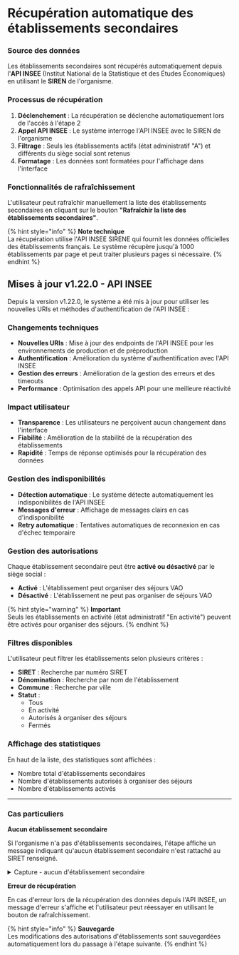# Récupération automatique des établissements secondaires

### Source des données

Les établissements secondaires sont récupérés automatiquement depuis l'**API INSEE** (Institut National de la Statistique et des Études Économiques) en utilisant le **SIREN** de l'organisme.

### Processus de récupération

1. **Déclenchement** : La récupération se déclenche automatiquement lors de l'accès à l'étape 2
2. **Appel API INSEE** : Le système interroge l'API INSEE avec le SIREN de l'organisme
3. **Filtrage** : Seuls les établissements actifs (état administratif "A") et différents du siège social sont retenus
4. **Formatage** : Les données sont formatées pour l'affichage dans l'interface

### Fonctionnalités de rafraîchissement

L'utilisateur peut rafraîchir manuellement la liste des établissements secondaires en cliquant sur le bouton **"Rafraîchir la liste des établissements secondaires"**.

{% hint style="info" %}
**Note technique**\
La récupération utilise l'API INSEE SIRENE qui fournit les données officielles des établissements français. Le système récupère jusqu'à 1000 établissements par page et peut traiter plusieurs pages si nécessaire.
{% endhint %}

## Mises à jour v1.22.0 - API INSEE

Depuis la version v1.22.0, le système a été mis à jour pour utiliser les nouvelles URIs et méthodes d'authentification de l'API INSEE :

### Changements techniques
- **Nouvelles URIs** : Mise à jour des endpoints de l'API INSEE pour les environnements de production et de préproduction
- **Authentification** : Amélioration du système d'authentification avec l'API INSEE
- **Gestion des erreurs** : Amélioration de la gestion des erreurs et des timeouts
- **Performance** : Optimisation des appels API pour une meilleure réactivité

### Impact utilisateur
- **Transparence** : Les utilisateurs ne perçoivent aucun changement dans l'interface
- **Fiabilité** : Amélioration de la stabilité de la récupération des établissements
- **Rapidité** : Temps de réponse optimisés pour la récupération des données

### Gestion des indisponibilités
- **Détection automatique** : Le système détecte automatiquement les indisponibilités de l'API INSEE
- **Messages d'erreur** : Affichage de messages clairs en cas d'indisponibilité
- **Retry automatique** : Tentatives automatiques de reconnexion en cas d'échec temporaire

### Gestion des autorisations

Chaque établissement secondaire peut être **activé ou désactivé** par le siège social :

* **Activé** : L'établissement peut organiser des séjours VAO
* **Désactivé** : L'établissement ne peut pas organiser de séjours VAO

{% hint style="warning" %}
**Important**\
Seuls les établissements en activité (état administratif "En activité") peuvent être activés pour organiser des séjours.
{% endhint %}

### Filtres disponibles

L'utilisateur peut filtrer les établissements selon plusieurs critères :

* **SIRET** : Recherche par numéro SIRET
* **Dénomination** : Recherche par nom de l'établissement
* **Commune** : Recherche par ville
* **Statut** :
  * Tous
  * En activité
  * Autorisés à organiser des séjours
  * Fermés

### Affichage des statistiques

En haut de la liste, des statistiques sont affichées :

* Nombre total d'établissements secondaires
* Nombre d'établissements autorisés à organiser des séjours
* Nombre d'établissements activés

***

### Cas particuliers

**Aucun établissement secondaire**

Si l'organisme n'a pas d'établissements secondaires, l'étape affiche un message indiquant qu'aucun établissement secondaire n'est rattaché au SIRET renseigné.

<details>

<summary>Capture - aucun d'établissement secondaire</summary>

<figure><img src="../../../../.gitbook/assets/Capture d’écran 2025-06-29 à 14.51.28.png" alt=""><figcaption></figcaption></figure>

</details>

**Erreur de récupération**

En cas d'erreur lors de la récupération des données depuis l'API INSEE, un message d'erreur s'affiche et l'utilisateur peut réessayer en utilisant le bouton de rafraîchissement.

{% hint style="info" %}
**Sauvegarde**\
Les modifications des autorisations d'établissements sont sauvegardées automatiquement lors du passage à l'étape suivante.
{% endhint %}
